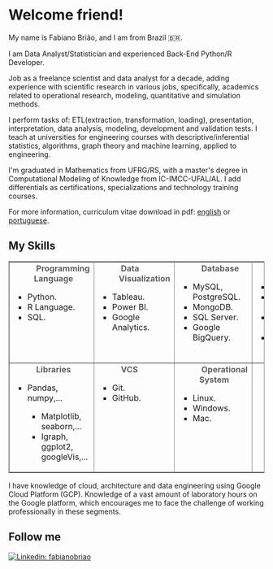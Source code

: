 # Welcome friend!
<!--![](https://github.com/alinebastos/images/blob/master/pinguim.gif)-->
<!--![Visitor Badge](https://visitor-badge.laobi.icu/badge?page_id=jumaschion.jumaschion)-->
My name is Fabiano Brião, and I am from Brazil 🇧🇷. 

I am Data Analyst/Statistician and experienced Back-End Python/R Developer.

Job as a freelance scientist and data analyst for a decade, adding experience with scientific research in various jobs, specifically, academics related to operational research, modeling, quantitative and simulation methods.

I perform tasks of: ETL(extraction, transformation, loading), presentation, interpretation, data analysis, modeling, development and validation tests. I teach at universities for engineering courses with descriptive/inferential statistics, algorithms, graph theory and machine learning, applied to engineering.

I'm graduated in Mathematics from UFRG/RS, with a master's degree in Computational Modeling of Knowledge from IC-IMCC-UFAL/AL. I add differentials as certifications, specializations and technology training courses.

<p class="description">For more information, curriculum vitae download in pdf: <a href="https://github.com/fabianobriao/fabianobriao.github.io/raw/master/docs/CurriculoFabianoBriao_v2_042021.pdf" >
                    <span class="highlight">english</span></a> or <a href="https://github.com/fabianobriao/fabianobriao.github.io/raw/master/docs/CurriculoFabianoBriao_v1_042021.pdf" >
                    <span class="highlight">portuguese</span></a>.</p>
<h2 id="skills-section-title">My Skills</h2>
<!--p class="description">Technologies I know about:</p>
</font></ul>-->
<table border="1" bordercolor="#888" cellspacing="0" style="border-collapse:collapse;border-color:rgb(136,136,136);border-width:1px">
<tbody>
<td style="width:318.778px;height:91.7778px; vertical-align:super">
<blockquote style="margin:0 0 0 40px;border:none;padding:0px"><b>&nbsp;Programming 
  Language</b></blockquote>
<ul><li style="list-style-type:square">Python.</li>
<li style="list-style-type:square">R Language.</li>
<li style="list-style-type:square">SQL.</li></ul>
</td>
<td style="width:318.778px;height:99.7778px; vertical-align:super">
<blockquote style="margin:0 0 0 40px;border:none;padding:0px"><b>&nbsp;Data Visualization</b></blockquote>
<ul><li style="list-style-type:square">Tableau.</li>
<li style="list-style-type:square">Power BI.</li>
<li style="list-style-type:square">Google Analytics.</li></ul>
</td>
<td style="width:318.778px;height:99.7778px; vertical-align:super">
<blockquote style="margin:0 0 0 40px;border:none;padding:0px">&nbsp;<b>Database</b></blockquote>
<ul><li style="list-style-type:square">MySQL, PostgreSQL.</li>
<li style="list-style-type:square">MongoDB.</li>
<li style="list-style-type:square">SQL Server.</li>
<li style="list-style-type:square">Google BigQuery.</li></ul>
</td>
<td style="width:318.778px;height:91.7778px; vertical-align:super">
<blockquote style="margin:0 0 0 40px;border:none;padding:0px"><b>&nbsp;Platforms</b></blockquote>
<ul><li style="list-style-type:square">Databricks.</li>
<li style="list-style-type:square">Google Colab.</li>
<li style="list-style-type:square">Jupyter Lab.</li>
<li style="list-style-type:square">Jupyter Notebook.</li></ul>
</td>
<tr>
 <td style="width:318.778px;height:99.7778px; vertical-align:super">
<blockquote style="margin:0 0 0 40px;border:none;padding:0px">&nbsp;<b>Libraries</b></blockquote>
<ul><li style="list-style-type:square">Pandas, numpy,...</li>
  <ul><li style="list-style-type:square">Matplotlib, seaborn,...</li>
<li style="list-style-type:square">Igraph, ggplot2, googleVis,...</li></ul>
</td>
<td style="width:318.778px;height:99.7778px; vertical-align:super">
<blockquote style="margin:0 0 0 40px; vertical-align:super;border:none;padding:0px">&nbsp;<b>VCS</b></blockquote>
<ul><li style="list-style-type:square">Git.</li>
<li style="list-style-type:square">GitHub.</li></ul>
</td>
<td style="width:318.778px;height:99.7778px; vertical-align:super">
<blockquote style="margin:0 0 0 40px;border:none;padding:0px"><b>&nbsp;Operational System</b></blockquote>
<ul><li style="list-style-type:square">Linux.</li>
<li style="list-style-type:square">Windows.</li>
<li style="list-style-type:square">Mac.</li></ul>
</td>
</tr>
<!--<td style="width:336.778px;height:99.7778px">&nbsp;</td>
<!--</tr>-->
</tbody>
</table>
<p>I have knowledge of cloud, architecture and data engineering using Google Cloud Platform (GCP). Knowledge of a vast amount of laboratory hours on the Google platform, which encourages me to face the challenge of working professionally in these segments.</p>
</section>
                
<!--
More about me:

<!--- 🔭 I’m currently working as Sênior Front-End Software Developer | React | Node
- 🌱 I’m currently learning React, React Native, Node, MongoDB, Software Architecture, Agile Methodologies, and E2E/Unit tests, besides my beloved JavaScript and CSS, that I will always be learning 💚
<!--- 😄 Pronouns: She/Her
- ⚡ Fun fact: I almost ended up working as a flight attendant in 2001, before getting to know the web development world.-->

## Follow me
<!--[![Youtube Badge](https://img.shields.io/badge/-Youtube-FF0000?style=flat-square&labelColor=FF0000&logo=youtube&logoColor=white&link=https://www.youtube.com/c/DeFrontcomAline)](https://www.youtube.com/c/DeFrontcomAline)-->
<!--[![Twitter: AlineBastos](https://img.shields.io/twitter/follow/AlineBastos?style=social)](https://twitter.com/Alinebastos)-->
[![Linkedin: fabianobriao](https://img.shields.io/badge/-fabianobriao-blue?style=flat-square&logo=Linkedin&logoColor=white&link=https://www.linkedin.com/in/fabianobriao/)](https://www.linkedin.com/in/fabianobriao/)

<!--[![GitHub fabianobriao](https://img.shields.io/github/followers/AlineBastos?label=follow&style=social)](https://github.com/fabianobriao)
<!--
## GitHub Stats and Most Used Languages

<!--![Github stats](https://github-readme-stats.vercel.app/api?username=fabianobriao&hide=issues&theme=gruvbox&show_icons=true&hide_border=false&count_private=true&include_all_commits=true&line_height=24.5)
[![Top Langs](https://github-readme-stats.vercel.app/api/top-langs/?username=fabianobriao&layout=compact&theme=gruvbox&langs_count=10)](https://github.com/fabianobriao/github-readme-stats) -->

<!--## Tech Skills-->

<!--![JavaScript](https://img.shields.io/badge/-JavaScript-black?style=flat-square&logo=javascript)
![React](https://img.shields.io/badge/-React-black?style=flat-square&logo=react)
![HTML5](https://img.shields.io/badge/-HTML5-E34F26?style=flat-square&logo=html5&logoColor=white)
![CSS3](https://img.shields.io/badge/-CSS3-1572B6?style=flat-square&logo=css3)
![Bootstrap](https://img.shields.io/badge/-Bootstrap-563D7C?style=flat-square&logo=bootstrap)
![TypeScript](https://img.shields.io/badge/-TypeScript-007ACC?style=flat-square&logo=typescript)
![Nodejs](https://img.shields.io/badge/NodeJs-339933.svg?logo=node.js&logoColor=white)
![NPM](https://img.shields.io/badge/NPM-CB3837.svg?logo=npm)
![Yarn](https://img.shields.io/badge/Yarn-2C8EBB.svg?logo=yarn&logoColor=white)
![Git](https://img.shields.io/badge/-Git-black?style=flat-square&logo=git)
![GitHub](https://img.shields.io/badge/-GitHub-181717?style=flat-square&logo=github) -->
